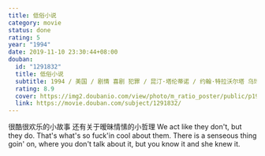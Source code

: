 ```yaml
---
title: 低俗小说
category: movie
status: done
rating: 5
year: "1994"
date: 2019-11-10 23:30:44+08:00
douban:
  id: "1291832"
  title: 低俗小说
  subtitle: 1994 / 美国 / 剧情 喜剧 犯罪 / 昆汀·塔伦蒂诺 / 约翰·特拉沃尔塔 乌玛·瑟曼
  rating: 8.9
  cover: https://img2.doubanio.com/view/photo/m_ratio_poster/public/p1910902213.jpg
  link: https://movie.douban.com/subject/1291832/
---
```


很酷很欢乐的小故事 还有关于暧昧情愫的小哲理 We act like they don't, but they do. That's what's so fuck'in cool about them. There is a senseous thing goin' on, where you don't talk about it, but you know it and she knew it.
